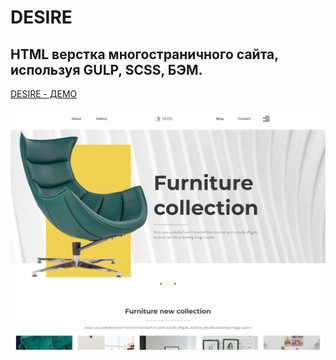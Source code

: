 ﻿# DESIRE

## HTML верстка многостраничного сайта, используя GULP, SCSS, БЭМ.

[DESIRE - ДЕМО](https://xxxrepaprika.github.io/DESIRE)

![Текст описания](docs/images/desire-preview.jpg)
